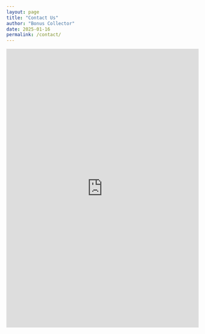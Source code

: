 ```yaml
---
layout: page
title: "Contact Us"
author: "Bonus Collector"
date: 2025-01-16
permalink: /contact/
---
```


<iframe frameborder="0" height="729" marginheight="0" marginwidth="0" src="https://docs.google.com/forms/d/e/1FAIpQLScZKCGkZKbRaa3M6EK6EyUPvO3v2J1jJ2enSkX_ViymIVDb6Q/viewform?embedded=true" width="100%">Loading…</iframe>